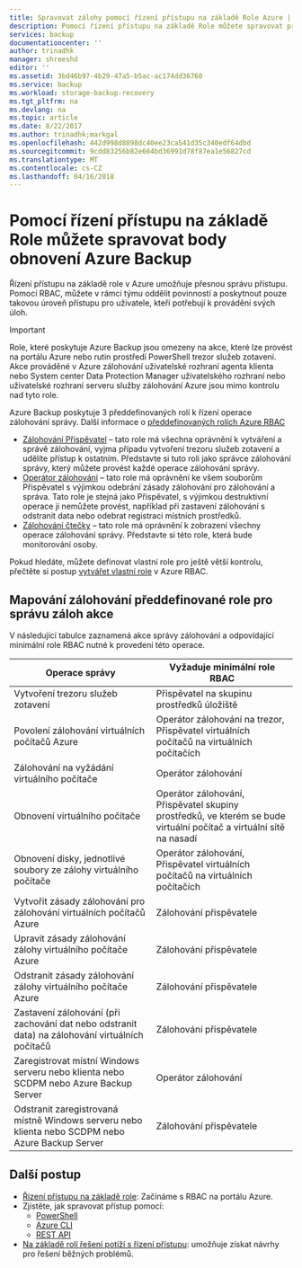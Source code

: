 ```yaml
---
title: Spravovat zálohy pomocí řízení přístupu na základě Role Azure | Microsoft Docs
description: Pomocí řízení přístupu na základě Role můžete spravovat přístup k zálohování management operace v trezoru služeb zotavení.
services: backup
documentationcenter: ''
author: trinadhk
manager: shreeshd
editor: ''
ms.assetid: 3bd46b97-4b29-47a5-b5ac-ac174dd36760
ms.service: backup
ms.workload: storage-backup-recovery
ms.tgt_pltfrm: na
ms.devlang: na
ms.topic: article
ms.date: 8/22/2017
ms.author: trinadhk;markgal
ms.openlocfilehash: 442d998d8898dc40ee23ca541d35c340edf64dbd
ms.sourcegitcommit: 9cdd83256b82e664bd36991d78f87ea1e56827cd
ms.translationtype: MT
ms.contentlocale: cs-CZ
ms.lasthandoff: 04/16/2018
---
```

# <a name="use-role-based-access-control-to-manage-azure-backup-recovery-points"></a>Pomocí řízení přístupu na základě Role můžete spravovat body obnovení Azure Backup
Řízení přístupu na základě role v Azure umožňuje přesnou správu přístupu. Pomocí RBAC, můžete v rámci týmu oddělit povinností a poskytnout pouze takovou úroveň přístupu pro uživatele, kteří potřebují k provádění svých úloh.

> [!IMPORTANT]
> Role, které poskytuje Azure Backup jsou omezeny na akce, které lze provést na portálu Azure nebo rutin prostředí PowerShell trezor služeb zotavení. Akce prováděné v Azure zálohování uživatelské rozhraní agenta klienta nebo System center Data Protection Manager uživatelského rozhraní nebo uživatelské rozhraní serveru služby zálohování Azure jsou mimo kontrolu nad tyto role.

Azure Backup poskytuje 3 předdefinovaných rolí k řízení operace zálohování správy. Další informace o [předdefinovaných rolích Azure RBAC](../role-based-access-control/built-in-roles.md)

* [Zálohování Přispěvatel](../role-based-access-control/built-in-roles.md#backup-contributor) – tato role má všechna oprávnění k vytváření a správě zálohování, vyjma případu vytvoření trezoru služeb zotavení a udělíte přístup k ostatním. Představte si tuto roli jako správce zálohování správy, který můžete provést každé operace zálohování správy.
* [Operátor zálohování](../role-based-access-control/built-in-roles.md#backup-operator) – tato role má oprávnění ke všem souborům Přispěvatel s výjimkou odebrání zásady zálohování pro zálohování a správa. Tato role je stejná jako Přispěvatel, s výjimkou destruktivní operace ji nemůžete provést, například při zastavení zálohování s odstranit data nebo odebrat registraci místních prostředků.
* [Zálohování čtečky](../role-based-access-control/built-in-roles.md#backup-reader) – tato role má oprávnění k zobrazení všechny operace zálohování správy. Představte si této role, která bude monitorování osoby.

Pokud hledáte, můžete definovat vlastní role pro ještě větší kontrolu, přečtěte si postup [vytvářet vlastní role](../role-based-access-control/custom-roles.md) v Azure RBAC.



## <a name="mapping-backup-built-in-roles-to-backup-management-actions"></a>Mapování zálohování předdefinované role pro správu záloh akce
V následující tabulce zaznamená akce správy zálohování a odpovídající minimální role RBAC nutné k provedení této operace.

| Operace správy | Vyžaduje minimální role RBAC |
| --- | --- |
| Vytvoření trezoru služeb zotavení | Přispěvatel na skupinu prostředků úložiště |
| Povolení zálohování virtuálních počítačů Azure | Operátor zálohování na trezor, Přispěvatel virtuálních počítačů na virtuálních počítačích |
| Zálohování na vyžádání virtuálního počítače | Operátor zálohování |
| Obnovení virtuálního počítače | Operátor zálohování, Přispěvatel skupiny prostředků, ve kterém se bude virtuální počítač a virtuální sítě na nasadí |
| Obnovení disky, jednotlivé soubory ze zálohy virtuálního počítače | Operátor zálohování, Přispěvatel virtuálních počítačů na virtuálních počítačích |
| Vytvořit zásady zálohování pro zálohování virtuálních počítačů Azure | Zálohování přispěvatele |
| Upravit zásady zálohování zálohy virtuálního počítače Azure | Zálohování přispěvatele |
| Odstranit zásady zálohování zálohy virtuálního počítače Azure | Zálohování přispěvatele |
| Zastavení zálohování (při zachování dat nebo odstranit data) na zálohování virtuálních počítačů | Zálohování přispěvatele |
| Zaregistrovat místní Windows serveru nebo klienta nebo SCDPM nebo Azure Backup Server | Operátor zálohování |
| Odstranit zaregistrovaná místně Windows serveru nebo klienta nebo SCDPM nebo Azure Backup Server | Zálohování přispěvatele |

## <a name="next-steps"></a>Další postup
* [Řízení přístupu na základě role](../role-based-access-control/role-assignments-portal.md): Začínáme s RBAC na portálu Azure.
* Zjistěte, jak spravovat přístup pomocí:
  * [PowerShell](../role-based-access-control/role-assignments-powershell.md)
  * [Azure CLI](../role-based-access-control/role-assignments-cli.md)
  * [REST API](../role-based-access-control/role-assignments-rest.md)
* [Na základě rolí řešení potíží s řízení přístupu](../role-based-access-control/troubleshooting.md): umožňuje získat návrhy pro řešení běžných problémů.
